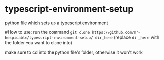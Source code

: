 # typescript-environment-setup
python file which sets up a typescript environment

#How to use:
run the command `git clone https://github.com/mr-hespicable/typescript-environment-setup/ dir_here` (replace `dir_here` with the folder you want to clone into)

make sure to cd into the python file's folder, otherwise it won't work
